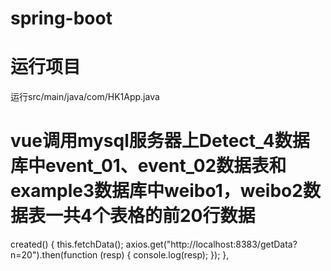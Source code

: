# spring-boot

# 运行项目
运行src/main/java/com/HK1App.java

# vue调用mysql服务器上Detect_4数据库中event_01、event_02数据表和example3数据库中weibo1，weibo2数据表一共4个表格的前20行数据
created() {
    this.fetchData();
    axios.get("http://localhost:8383/getData?n=20").then(function (resp) {
      console.log(resp);
    });
  },

